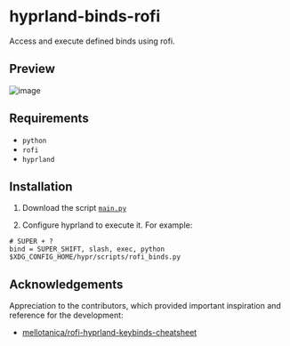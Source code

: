 # hyprland-binds-rofi

Access and execute defined binds using rofi.

## Preview

![image]()

## Requirements

- `python`
- `rofi`
- `hyprland`

## Installation

1. Download the script [`main.py`](./main.py)

2. Configure hyprland to execute it. For example:

```
# SUPER + ?
bind = SUPER_SHIFT, slash, exec, python $XDG_CONFIG_HOME/hypr/scripts/rofi_binds.py
```

## Acknowledgements

Appreciation to the contributors, which provided important inspiration and reference for the development:

- [mellotanica/rofi-hyprland-keybinds-cheatsheet](https://github.com/mellotanica/rofi-hyprland-keybinds-cheatsheet)
